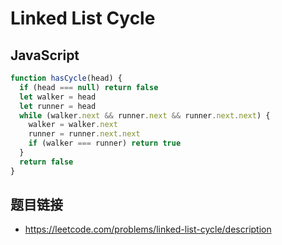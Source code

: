 # Linked List Cycle

## JavaScript
```javascript
function hasCycle(head) {
  if (head === null) return false
  let walker = head
  let runner = head
  while (walker.next && runner.next && runner.next.next) {
    walker = walker.next
    runner = runner.next.next
    if (walker === runner) return true
  }
  return false
}
```

## 题目链接
* https://leetcode.com/problems/linked-list-cycle/description

